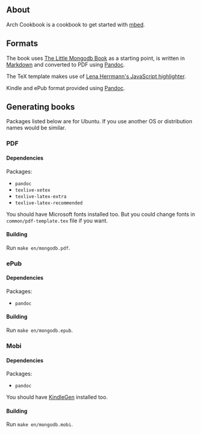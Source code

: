 ## About ##
Arch Cookbook is a cookbook to get started with [mbed](http://mbed.org/).

## Formats ##
The book uses [The Little Mongodb Book](https://github.com/karlseguin/the-little-mongodb-book) as a starting point, is written in [Markdown](http://daringfireball.net/projects/markdown/) and converted to PDF using [Pandoc](http://johnmacfarlane.net/pandoc/).

The TeX template makes use of [Lena Herrmann's JavaScript highlighter](http://lenaherrmann.net/2010/05/20/javascript-syntax-highlighting-in-the-latex-listings-package).

Kindle and ePub format provided using [Pandoc](http://johnmacfarlane.net/pandoc/).

## Generating books ##
Packages listed below are for Ubuntu. If you use another OS or distribution names would be similar.

### PDF

#### Dependencies

Packages:

* `pandoc`
* `texlive-xetex`
* `texlive-latex-extra`
* `texlive-latex-recommended`

You should have Microsoft fonts installed too. But you could change fonts in `common/pdf-template.tex` file if you want.

#### Building

Run `make en/mongodb.pdf`.

### ePub

#### Dependencies

Packages:

* `pandoc`

#### Building

Run `make en/mongodb.epub`.

### Mobi

#### Dependencies

Packages:

* `pandoc`

You should have [KindleGen](http://www.amazon.com/gp/feature.html?ie=UTF8&docId=1000765211) installed too.

#### Building

Run `make en/mongodb.mobi`.

